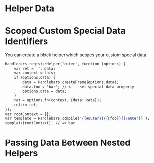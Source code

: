 # Helper Data

# Scoped Custom Special Data Identifiers

You can create a block helper which scopes your custom special data.

```hbs
Handlebars.registerHelper('outer', function (options) {
	var ret = '', data;
	var context = this;
	if (options.data) {
		data = Handlebars.createFrame(options.data);
		data.foo = 'bar'; // <--- set special data property
		options.data = data;
	}
	ret = options.fn(context, {data: data});
	return ret;
});
var rootContext = {};
var template = Handlebars.compile('{{#outer}}{{@foo}}{{/outer}}');
template(rootContext); // => bar
```

# Passing Data Between Nested Helpers

